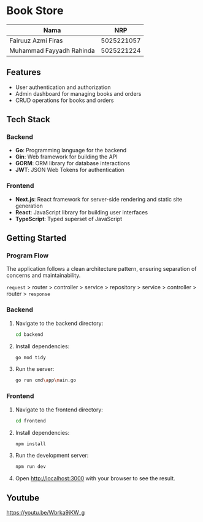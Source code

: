 # Book Store

| Nama                      | NRP        |
| ----------------------    | ---------- |
| Fairuuz Azmi Firas        | 5025221057 |
| Muhammad Fayyadh Rahinda  | 5025221224 |


## Features

- User authentication and authorization
- Admin dashboard for managing books and orders
- CRUD operations for books and orders

## Tech Stack

### Backend

- **Go**: Programming language for the backend
- **Gin**: Web framework for building the API
- **GORM**: ORM library for database interactions
- **JWT**: JSON Web Tokens for authentication

### Frontend

- **Next.js**: React framework for server-side rendering and static site generation
- **React**: JavaScript library for building user interfaces
- **TypeScript**: Typed superset of JavaScript

## Getting Started

### Program Flow
The application follows a clean architecture pattern, ensuring separation of concerns and maintainability.

`request` > router > controller > service > repository > service > controller > router > `response`

### Backend

1. Navigate to the backend directory:
    ```bash
    cd backend
    ```

2. Install dependencies:
    ```bash
    go mod tidy
    ```

3. Run the server:
    ```bash
    go run cmd\app\main.go
    ```

### Frontend

1. Navigate to the frontend directory:
    ```bash
    cd frontend
    ```

2. Install dependencies:
    ```bash
    npm install
    ```

3. Run the development server:
    ```bash
    npm run dev
    ```

4. Open [http://localhost:3000](http://localhost:3000) with your browser to see the result.

## Youtube 
https://youtu.be/Wbrka9jKW_g
